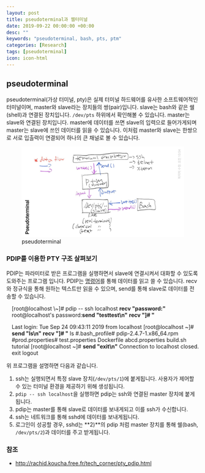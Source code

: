 ```yaml
---
layout: post
title: pseudoterminal과 웹터미널
date: 2019-09-22 00:00:00 +00:00
desc: ""
keywords: "pseudoterminal, bash, pts, ptm"
categories: [Research]
tags: [pseudoterminal]
icon: icon-html
---
```


## pseudoterminal

pseudoterminal(가상 터미널, pty)은 실제 터미널 하드웨어를 유사한 소프트웨어적인 터미널이며, master와 slave라는 장치들의 쌍(pair)입니다.
slave는 bash와 같은 쉘(shell)과 연결된 장치입니다. `/dev/pts` 하위에서 확인해볼 수 있습니다.
master는 slave와 연결된 장치입니다. master에 데이터를 쓰면 slave의 입력으로 들어가게되며 master는 slave에 쓰인 데이터를 읽을 수 있습니다.
이처럼 master와 slave는 한쌍으로 서로 입출력이 연결되어 하나의 큰 채널로 볼 수 있습니다.

<figure><img src="/static/assets/img/blog/pseudoterminal.jpg"/>
<figcaption>pseudoterminal</figcaption>
</figure>

### PDIP를 이용한 PTY 구조 살펴보기

PDIP는 파라미터로 받은 프로그램을 실행하면서 slave에 연결시켜서 대화할 수 있도록 도와주는 프로그램 입니다. PDIP는 [명령어](http://rachid.koucha.free.fr/tech_corner/pty_pdip.html)를 통해
데이터를 읽고 쓸 수 있습니다. recv와 정규식을 통해 원하는 텍스트만 읽을 수 있으며, send를 통해 slave로 데이터를 전송할 수 있습니다.

<div style="padding-left:1em;">
[root@localhost \~]# pdip -- ssh localhost
<b>recv "password:"</b>
root@localhost's password:<b>send "testtest\n"</b>
<b>recv "]# "</b>

Last login: Tue Sep 24 09:43:11 2019 from localhost
[root@localhost \~]# <b>send "ls\n"</b>
<b>recv "]# "</b>
ls
#.bash_profile#                     pdip-2.4.7-1.x86_64.rpm
#prod.properties#                   test.properties
Dockerfile                          abcd.properties
build.sh                            tutorial
[root@localhost \~]# <b>send "exit\n"</b>
Connection to localhost closed.
exit
logout
</div>

위 프로그램을 설명하면 다음과 같습니다.

1) ssh는 실행되면서 특정 slave 장치(`/dev/pts/1`)에 붙게됩니다. 사용자가 제어할 수 있는 터미널 환경을 제공하기 위해 생성됩니다.
2) `pdip -- ssh localhost`을 실행하면 pdip는 ssh와 연결된 master 장치에 붙게됩니다.
3) pdip는 master를 통해 slave로 데이터를 보내게되고 이를 ssh가 수신합니다.
4) ssh는 네트워크를 통해 sshd에 데이터를 보내게됩니다.
5) 로그인이 성공할 경우, sshd는 **2)**의 pdip 처럼 master 장치를 통해 쉘(bash, `/dev/pts/2`)과 데이터를 주고 받게됩니다.

### 참조

- http://rachid.koucha.free.fr/tech_corner/pty_pdip.html